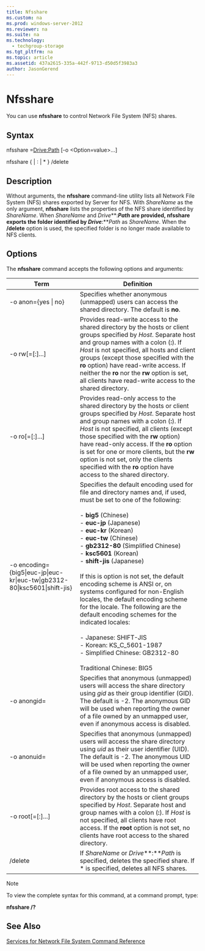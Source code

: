 ```yaml
---
title: Nfsshare
ms.custom: na
ms.prod: windows-server-2012
ms.reviewer: na
ms.suite: na
ms.technology: 
  - techgroup-storage
ms.tgt_pltfrm: na
ms.topic: article
ms.assetid: 437a2615-335a-442f-9713-d50d5f3983a3
author: JasonGerend
---
```

# Nfsshare
You can use **nfsshare** to control Network File System \(NFS\) shares.  
  
## Syntax  
nfsshare <ShareName>\=<Drive:Path> \[\-o <Option\=value>...\]  
  
nfsshare {<ShareName> | <Drive>:<Path> | \* } \/delete  
  
## Description  
Without arguments, the **nfsshare** command\-line utility lists all Network File System \(NFS\) shares exported by Server for NFS. With *ShareName* as the only argument, **nfsshare** lists the properties of the NFS share identified by *ShareName*. When *ShareName* and *Drive***:***Path* are provided, **nfsshare** exports the folder identified by *Drive***:***Path* as *ShareName*. When the **\/delete** option is used, the specified folder is no longer made available to NFS clients.  
  
## Options  
The **nfsshare** command accepts the following options and arguments:  
  
|Term|Definition|  
|--------|--------------|  
|\-o anon\={yes &#124; no}|Specifies whether anonymous \(unmapped\) users can access the shared directory. The default is **no**.|  
|\-o rw\[\=<Host>\[:<Host>\]...\]|Provides read\-write access to the shared directory by the hosts or client groups specified by *Host*. Separate host and group names with a colon \(**:**\). If *Host* is not specified, all hosts and client groups \(except those specified with the **ro** option\) have read\-write access. If neither the **ro** nor the **rw** option is set, all clients have read\-write access to the shared directory.|  
|\-o ro\[\=<Host>\[:<Host>\]...\]|Provides read\-only access to the shared directory by the hosts or client groups specified by *Host*. Separate host and group names with a colon \(**:**\). If *Host* is not specified, all clients \(except those specified with the **rw** option\) have read\-only access. If the **ro** option is set for one or more clients, but the **rw** option is not set, only the clients specified with the **ro** option have access to the shared directory.|  
|\-o encoding\={big5&#124;euc\-jp&#124;euc\-kr&#124;euc\-tw&#124;gb2312\-80&#124;ksc5601&#124;shift\-jis}|Specifies the default encoding used for file and directory names and, if used, must be set to one of the following:<br /><br />-   **big5** \(Chinese\)<br />-   **euc\-jp** \(Japanese\)<br />-   **euc\-kr** \(Korean\)<br />-   **euc\-tw** \(Chinese\)<br />-   **gb2312\-80** \(Simplified Chinese\)<br />-   **ksc5601** \(Korean\)<br />-   **shift\-jis** \(Japanese\)<br /><br />If this is option is not set, the default encoding scheme is ANSI or, on systems configured for non\-English locales, the default encoding scheme for the locale. The following are the default encoding schemes for the indicated locales:<br /><br />-   Japanese: SHIFT\-JIS<br />-   Korean: KS\_C\_5601\-1987<br />-   Simplified Chinese: GB2312\-80<br /><br />Traditional Chinese: BIG5|  
|\-o anongid\=<gid>|Specifies that anonymous \(unmapped\) users will access the share directory using *gid* as their group identifier \(GID\). The default is \-2. The anonymous GID will be used when reporting the owner of a file owned by an unmapped user, even if anonymous access is disabled.|  
|\-o  anonuid\=<uid>|Specifies that anonymous \(unmapped\) users will access the share directory using *uid* as their user identifier \(UID\). The default is \-2. The anonymous UID will be used when reporting the owner of a file owned by an unmapped user, even if anonymous access is disabled.|  
|\-o root\[\=<Host>\[:<Host>\]...\]|Provides root access to the shared directory by the hosts or client groups specified by *Host*. Separate host and group names with a colon \(**:**\). If *Host* is not specified, all clients have root access. If the **root** option is not set, no clients have root access to the shared directory.|  
|\/delete|If *ShareName* or *Drive***:***Path* is specified, deletes the specified share. If \* is specified, deletes all NFS shares.|  
  
> [!NOTE]  
> To view the complete syntax for this command, at a command prompt, type:  
>   
> **nfsshare \/?**  
  
## See Also  
[Services for Network File System Command Reference](Services-for-Network-File-System-Command-Reference.md)  
  

